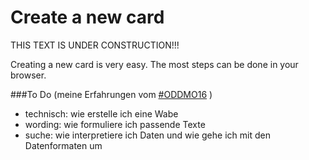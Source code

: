# Create a new card

THIS TEXT IS UNDER CONSTRUCTION!!!

Creating a new card is very easy. 
The most steps can be done in your browser. 

###To Do
(meine Erfahrungen vom [#ODDMO16](https://twitter.com/hashtag/oddmo16?src=hash) )
- technisch: wie erstelle ich eine Wabe
- wording: wie formuliere ich passende Texte
- suche: wie interpretiere ich Daten und wie gehe ich mit den Datenformaten um